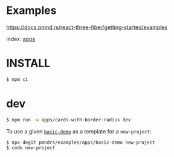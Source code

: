 # Examples

https://docs.pmnd.rs/react-three-fiber/getting-started/examples

index: [apps](apps)

# INSTALL

```sh
$ npm ci
```

# dev

```sh
$ npm run -w apps/cards-with-border-radius dev
```

To use a given [`basic-demo`](apps/basic-demo) as a template for a `new-project`:

```sh
$ npx degit pmndrs/examples/apps/basic-demo new-project
$ code new-project
```
